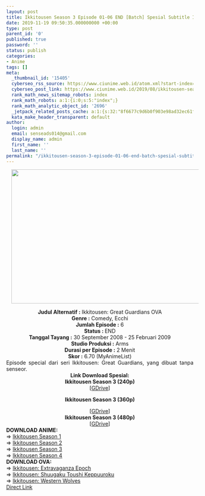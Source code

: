 ```yaml
---
layout: post
title: Ikkitousen Season 3 Episode 01-06 END [Batch] Spesial Subtitle Indonesia
date: 2019-11-19 09:50:35.000000000 +00:00
type: post
parent_id: '0'
published: true
password: ''
status: publish
categories:
- Anime
tags: []
meta:
  _thumbnail_id: '15405'
  cyberseo_rss_source: https://www.ciunime.web.id/atom.xml?start-index=3151&max-results=150
  cyberseo_post_link: https://www.ciunime.web.id/2019/08/ikkitousen-season-3-episode-01-06-end.html
  rank_math_news_sitemap_robots: index
  rank_math_robots: a:1:{i:0;s:5:"index";}
  rank_math_analytic_object_id: '2696'
  _jetpack_related_posts_cache: a:1:{s:32:"8f6677c9d6b0f903e98ad32ec61f8deb";a:2:{s:7:"expires";i:1645060276;s:7:"payload";a:0:{}}}
  kata_make_header_transparent: default
author:
  login: admin
  email: senseads014@gmail.com
  display_name: admin
  first_name: ''
  last_name: ''
permalink: "/ikkitousen-season-3-episode-01-06-end-batch-spesial-subtitle-indonesia/"
---
```

<div class="separator" style="clear: both; text-align: center;"><a href="https://1.bp.blogspot.com/-dLLeNMnnygE/XVZ1ExCDPaI/AAAAAAAAdPs/T5SePQqZFh0Zi6_O4Cyvsn-m4aJQdaRBACLcBGAs/s1600/Ikkitousen%2BSeason%2B-%2BGreat%2BGuardians%2BSpesial.png" imageanchor="1" style="margin-left: 1em; margin-right: 1em;"><img border="0" data-original-height="720" data-original-width="1280" height="360" src="{{ site.baseurl }}/assets/2019/11/Ikkitousen%2BSeason%2B-%2BGreat%2BGuardians%2BSpesial.png" width="640" /></a></div>
<p>
<div style="text-align: center;"><b>Judul</b><b><b>&nbsp;Alternatif</b>&nbsp;:</b> Ikkitousen: Great Guardians OVA</div>
<div style="text-align: center;"><b>Genre :</b> Comedy, Ecchi</div>
<div style="text-align: center;"><b>Jumlah Episode :</b> 6<br /><b>Status :&nbsp;</b>END<br /><b>Tanggal Tayang :</b> 30 September 2008 - 25 Februari 2009<br /><b>Studio Produksi :</b> Arms<br /><b>Durasi per Episode :</b>&nbsp;2 Menit</div>
<div style="text-align: center;"><b>Skor :</b> 6.70 (MyAnimeList)</div>
<div style="text-align: center;"></div>
<div style="text-align: justify;"><span class="isi">Episode special dari seri Ikkitousen: Great Guardians, yang dibuat tanpa senseor.</span></div>
<div style="text-align: justify;"></div>
<div style="text-align: justify;"></div>
<div style="text-align: center;">
<div style="text-align: center;"><b>Link Download Spesial:</b></div>
<div style="text-align: center;">
<div style="text-align: center;"><b>Ikkitousen Season 3 (240p)</b></div>
<div style="text-align: center;">
<div style="text-align: center;">[<a href="https://drive.google.com/uc?export=download&amp;id=1EWPBY2QgA8JykaSRB9n9Yj1_vmQCsUnB" target="_blank" rel="noopener">GDrive</a>]</div>
<div style="text-align: center;">
<div style="text-align: center;"></div>
</div>
</div>
<p><b>Ikkitousen Season 3 (360p)</b></div>
<div style="text-align: center;">
<div style="text-align: center;">[<a href="https://drive.google.com/uc?export=download&amp;id=1O2SIkAsQIRAtaP5DWYl6E-lWVGQlI4jF" target="_blank" rel="noopener">GDrive</a>]</div>
<div style="text-align: center;">
<div style="text-align: center;"><b>Ikkitousen Season 3 (480p)</b></div>
<div style="text-align: center;">[<a href="https://drive.google.com/uc?export=download&amp;id=1ljYM2VxE3onw1Nc_2te8Zk-AvsJkyFCf" target="_blank" rel="noopener">GDrive</a>]
<div style="text-align: left;">
<div style="text-align: left;">
<div style="text-align: left;"><b>DOWNLOAD ANIME:</b></div>
<div style="text-align: left;">=&gt;&nbsp;<a href="https://www.ciunime.web.id/2019/07/ikkitousen-season-1-episode-01-13-end.html" target="_blank" rel="noopener">Ikkitousen Season 1</a></div>
<div style="text-align: left;">=&gt;&nbsp;<a href="https://www.ciunime.web.id/2019/07/ikkitousen-season-2-episode-01-12-end.html" target="_blank" rel="noopener">Ikkitousen Season 2</a></div>
<div style="text-align: left;">=&gt;&nbsp;<a href="https://www.ciunime.web.id/2019/07/ikkitousen-season-3-episode-01-12-end.html" target="_blank" rel="noopener">Ikkitousen Season 3</a></div>
<div style="text-align: left;">=&gt;&nbsp;<a href="https://www.ciunime.web.id/2019/07/ikkitousen-season-4-episode-01-12-end.html" target="_blank" rel="noopener">Ikkitousen Season 4</a></div>
<div style="text-align: left;"></div>
<div style="text-align: left;"><b>DOWNLOAD OVA</b><b>:</b></div>
<div style="text-align: left;"></div>
<div style="text-align: left;">=&gt;&nbsp;<a href="https://www.ciunime.web.id/2019/09/ikkitousen-extravaganza-epoch-episode.html" target="_blank" rel="noopener">Ikkitousen: Extravaganza Epoch</a></div>
<div style="text-align: left;">=&gt;&nbsp;<a href="https://www.ciunime.web.id/2019/09/ikkitousen-shuugaku-toushi-keppuuroku.html" target="_blank" rel="noopener">Ikkitousen: Shuugaku Toushi Keppuuroku</a></div>
<div style="text-align: left;">=&gt;&nbsp;<a href="https://www.ciunime.web.id/2019/03/ikkitousen-western-wolves-episode-01-03.html" target="_blank" rel="noopener">Ikkitousen: Western Wolves</a></div>
<div style="text-align: left;"></div>
</div>
</div>
</div>
</div>
</div>
</div>
<link rel="stylesheet" href="https://cdnjs.cloudflare.com/ajax/libs/font-awesome/4.7.0/css/font-awesome.min.css" />
<div class="divbtn"> <a href="https://handymansurrender.com/fihup8buzv?key=94550f7ce39444073321dde3b8782f97" class="btn"><i class="fa fa-download"></i> Direct Link</a> </div>
